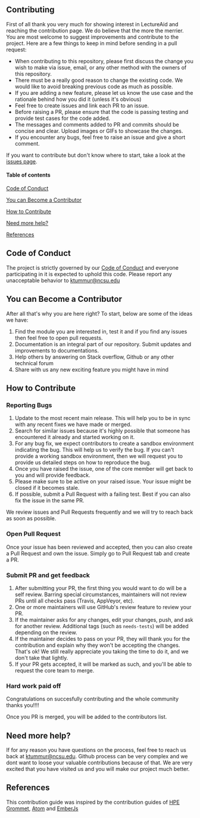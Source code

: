 ## Contributing
First of all thank you very much for showing interest in LectureAid and reaching the contribution page. We do believe that the more the merrier. You are most welcome to suggest improvements and contribute to the project. Here are a few things to keep in mind before sending in a pull request:

* When contributing to this repository, please first discuss the change you wish to make via issue, email, or any other method with the owners of this repository.
* There must be a really good reason to change the existing code. We would like to avoid breaking previous code as much as possible.
* If you are adding a new feature, please let us know the use case and the rationale behind how you did it (unless it's obvious)
* Feel free to create issues and link each PR to an issue. 
* Before raising a PR, please ensure that the code is passing testing and provide test cases for the code added.
* The messages and comments added to PR and commits should be concise and clear. Upload images or GIFs to showcase the changes.
* If you encounter any bugs, feel free to raise an issue and give a short comment.

If you want to contribute but don't know where to start, take a look at the [issues page](https://github.com/NCSU-Group7-SE2021/CSC510_Project_LectureAid/issues).

#### Table of contents
[Code of Conduct](#code-of-conduct)

[You can Become a Contributor](#you-can-become-a-contributor)

[How to Contribute](#how-to-contribute)

[Need more help?](#need-more-help)

[References](#references)

## Code of Conduct
The project is strictly governed by our [Code of Conduct](CODE_OF_CONDUCT.md) and everyone participating in it is expected to uphold this code. 
Please report any unacceptable behavior to [ktummur@ncsu.edu](mailto:ktummur@ncsu.edu)

## You can Become a Contributor
After all that's why you are here right? To start, below are some of the ideas we have:

1. Find the module you are interested in, test it and if you find any issues then feel free to open pull requests.
2. Documentation is an integral part of our repository. Submit updates and improvements to documentations.
3. Help others by answering on Stack overflow, Github or any other technical forum
4. Share with us any new exciting feature you might have in mind 

## How to Contribute

### Reporting Bugs

1. Update to the most recent main release. This will help you to be in sync with any recent fixes we have made or merged.
2. Search for similar issues because it's highly possible that someone has encountered it already and started working on it.
3. For any bug fix, we expect contributors to create a sandbox environment indicating the bug. This will help us to verify the bug. If you can't provide a working sandbox environment, then we will request you to provide us detailed steps on how to reproduce the bug.
4. Once you have raised the issue, one of the core member will get back to you and will provide feedback.
5. Please make sure to be active on your raised issue. Your issue might be closed if it becomes stale.
6. If possible, submit a Pull Request with a failing test. Best if you can also fix the issue in the same PR.

We review issues and Pull Requests frequently and we will try to reach back as soon as possible.

### Open Pull Request

Once your issue has been reviewed and accepted, then you can also create a Pull Request and own the issue. Simply go to Pull Request tab and create a PR.

### Submit PR and get feedback

1. After submitting your PR, the first thing you would want to do will be a self review. Barring special circumstances, maintainers will not review PRs until all checks pass (Travis, AppVeyor, etc).
2. One or more maintainers will use GitHub's review feature to review your PR.
3. If the maintainer asks for any changes, edit your changes, push, and ask for another review. Additional tags (such as `needs-tests`) will be added depending on the review.
4. If the maintainer decides to pass on your PR, they will thank you for the contribution and explain why they won't be accepting the changes. That's ok! We still really appreciate you taking the time to do it, and we don't take that lightly.
5. If your PR gets accepted, it will be marked as such, and you'll be able to request the core team to merge.

### Hard work paid off

Congratulations on succesfully contributing and the whole community thanks you!!!!

Once you PR is merged, you will be added to the contributors list.


## Need more help?

If for any reason you have questions on the process, feel free to reach us back at [ktummur@ncsu.edu](mailto:ktummur@ncsu.edu). Github process can be very complex and we dont want to loose your valuable contributions because of that. We are very excited that you have visited us and you will make our project much better.

## References

This contribution guide was inspired by the contribution guides of [HPE Grommet], [Atom] and [EmberJs]

[HPE Grommet]:https://github.com/grommet/grommet
[Atom]:https://github.com/atom/atom
[EmberJs]:https://github.com/emberjs/ember.js
[weallcontribute]:https://github.com/WeAllJS/weallcontribute
